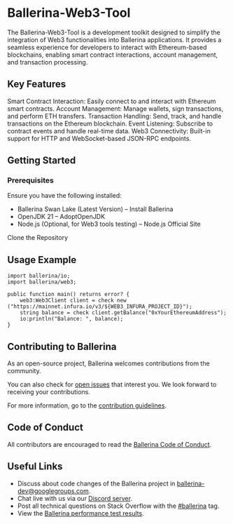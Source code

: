 # Ballerina-Web3-Tool


The Ballerina-Web3-Tool is a development toolkit designed to simplify the integration of Web3 functionalities into Ballerina applications. 
It provides a seamless experience for developers to interact with Ethereum-based blockchains, enabling smart contract interactions, account management, and transaction processing.

## Key Features
Smart Contract Interaction: Easily connect to and interact with Ethereum smart contracts.
Account Management: Manage wallets, sign transactions, and perform ETH transfers.
Transaction Handling: Send, track, and handle transactions on the Ethereum blockchain.
Event Listening: Subscribe to contract events and handle real-time data.
Web3 Connectivity: Built-in support for HTTP and WebSocket-based JSON-RPC endpoints.

## Getting Started
### Prerequisites
Ensure you have the following installed:

- Ballerina Swan Lake (Latest Version) – Install Ballerina
- OpenJDK 21 – AdoptOpenJDK
- Node.js (Optional, for Web3 tools testing) – Node.js Official Site


Clone the Repository


## Usage Example

```
import ballerina/io;
import ballerina/web3;

public function main() returns error? {
    web3:Web3Client client = check new ("https://mainnet.infura.io/v3/${WEB3_INFURA_PROJECT_ID}");
    string balance = check client.getBalance("0xYourEthereumAddress");
    io:println("Balance: ", balance);
}
```


## Contributing to Ballerina

As an open-source project, Ballerina welcomes contributions from the community. 

You can also check for [open issues](https://github.com/ballerina-platform/openapi-tools/issues) that
 interest you. We look forward to receiving your contributions.

For more information, go to the [contribution guidelines](https://github.com/ballerina-platform/ballerina-lang/blob/master/CONTRIBUTING.md).

## Code of Conduct

All contributors are encouraged to read the [Ballerina Code of Conduct](https://ballerina.io/code-of-conduct).

## Useful Links

* Discuss about code changes of the Ballerina project in [ballerina-dev@googlegroups.com](mailto:ballerina-dev@googlegroups.com).
* Chat live with us via our [Discord server](https://discord.gg/ballerinalang).
* Post all technical questions on Stack Overflow with the [#ballerina](https://stackoverflow.com/questions/tagged/ballerina) tag.
* View the [Ballerina performance test results](https://github.com/ballerina-platform/ballerina-lang/blob/master/performance/benchmarks/summary.md).
